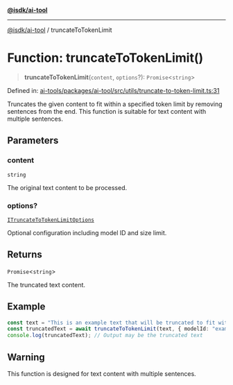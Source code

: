 [**@isdk/ai-tool**](../README.md)

***

[@isdk/ai-tool](../globals.md) / truncateToTokenLimit

# Function: truncateToTokenLimit()

> **truncateToTokenLimit**(`content`, `options`?): `Promise`\<`string`\>

Defined in: [ai-tools/packages/ai-tool/src/utils/truncate-to-token-limit.ts:31](https://github.com/isdk/ai-tool.js/blob/a24331161aecd2d7bbd8dc9f9cd3d984871261cb/src/utils/truncate-to-token-limit.ts#L31)

Truncates the given content to fit within a specified token limit by removing sentences from the end.
This function is suitable for text content with multiple sentences.

## Parameters

### content

`string`

The original text content to be processed.

### options?

[`ITruncateToTokenLimitOptions`](../interfaces/ITruncateToTokenLimitOptions.md)

Optional configuration including model ID and size limit.

## Returns

`Promise`\<`string`\>

The truncated text content.

## Example

```typescript
const text = "This is an example text that will be truncated to fit within the token limit. It contains multiple sentences. Each sentence will be removed until the content fits within the specified token limit. This is the fourth sentence. This is the fifth sentence.";
const truncatedText = await truncateToTokenLimit(text, { modelId: "exampleModel", size: 50 });
console.log(truncatedText); // Output may be the truncated text
```

## Warning

This function is designed for text content with multiple sentences.
